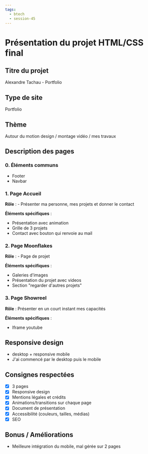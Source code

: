 ```yaml
---
tags:
  - btech
  - session-45
---
```


# Présentation du projet HTML/CSS final

## Titre du projet
Alexandre Tachau - Portfolio

## Type de site
Portfolio

## Thème
Autour du motion design / montage vidéo / mes travaux

## Description des pages

### 0. Éléments communs

- Footer
- Navbar

### 1. Page Accueil

**Rôle** : - Présenter ma personne, mes projets et donner le contact

**Éléments spécifiques** :
- Présentation avec animation
- Grille de 3 projets
- Contact avec bouton qui renvoie au mail

### 2. Page Moonflakes
**Rôle** : - Page de projet

**Éléments spécifiques** :
- Galeries d'images
- Présentation du projet avec videos
- Section "regarder d'autres projets"

### 3. Page Showreel
**Rôle** : Présenter en un court instant mes capacités

**Éléments spécifiques** :
- Iframe youtube

## Responsive design

- desktop + responsive mobile
- J'ai commencé par le desktop puis le mobile

## Consignes respectées

- [X] 3 pages
- [X] Responsive design
- [X] Mentions légales et crédits
- [X] Animations/transitions sur chaque page
- [X] Document de présentation
- [X]  Accessibilité (couleurs, tailles, médias)
- [X] SEO

## Bonus / Améliorations

- Meilleure intégration du mobile, mal gérée sur 2 pages
